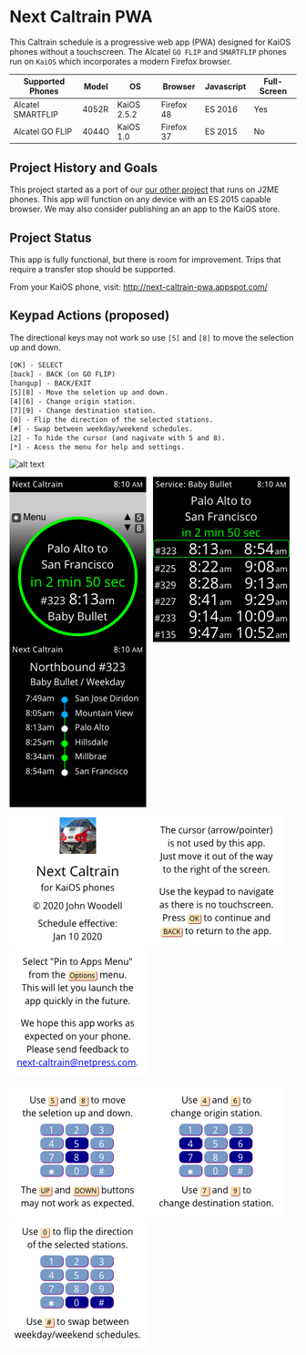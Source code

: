 # Next Caltrain PWA

This Caltrain schedule is a progressive web app (PWA) designed for KaiOS phones without a touchscreen.
The Alcatel `GO FLIP` and `SMARTFLIP` phones run on `KaiOS` which incorporates a modern Firefox browser.

| Supported Phones  | Model | OS          | Browser    | Javascript | Full-Screen |
| ----------------- | ------|------------ | ---------- | ---------- | ----------- |
| Alcatel SMARTFLIP | 4052R | KaiOS 2.5.2 | Firefox 48 | ES 2016    | Yes         |
| Alcatel GO FLIP   | 4044O | KaiOS 1.0   | Firefox 37 | ES 2015    | No          |

## Project History and Goals

This project started as a port of our [our other project](https://github.com/woodie/Caltrain-Schedule-MIDlet)
that runs on J2ME phones. This app will function on any device with an ES 2015 capable browser.
We may also consider publishing an an app to the KaiOS store.

## Project Status

This app is fully functional, but there is room for improvement.
Trips that require a transfer stop should be supported.

From your KaiOS phone, visit: http://next-caltrain-pwa.appspot.com/

## Keypad Actions (proposed)

The directional keys may not work so use `[5]` and `[8]` to move the selection up and down.

    [OK] - SELECT
    [back] - BACK (on GO FLIP)
    [hangup] - BACK/EXIT
    [5][8] - Move the seletion up and down.
    [4][6] - Change origin station.
    [7][9] - Change destination station.
    [0] - Flip the direction of the selected stations.
    [#] - Swap between weekday/weekend schedules.
    [2] - To hide the cursor (and nagivate with 5 and 8).
    [*] - Acess the menu for help and settings.

![alt text](https://raw.githubusercontent.com/woodie/next-caltrain-pwa/master/docs/phones.png)

<img src="https://raw.githubusercontent.com/woodie/next-caltrain-pwa/master/docs/hero.png"
     valign="top"> &nbsp; <img
     src="https://raw.githubusercontent.com/woodie/next-caltrain-pwa/master/docs/grid.png"
     valign="top"> &nbsp; <img
     src="https://raw.githubusercontent.com/woodie/next-caltrain-pwa/master/docs/trip.png"
     valign="top">

![alt text](https://raw.githubusercontent.com/woodie/next-caltrain-pwa/master/docs/about.png)
![alt text](https://raw.githubusercontent.com/woodie/next-caltrain-pwa/master/docs/help0.png)
![alt text](https://raw.githubusercontent.com/woodie/next-caltrain-pwa/master/docs/help4.png)

![alt text](https://raw.githubusercontent.com/woodie/next-caltrain-pwa/master/docs/help1.png)
![alt text](https://raw.githubusercontent.com/woodie/next-caltrain-pwa/master/docs/help2.png)
![alt text](https://raw.githubusercontent.com/woodie/next-caltrain-pwa/master/docs/help3.png)
